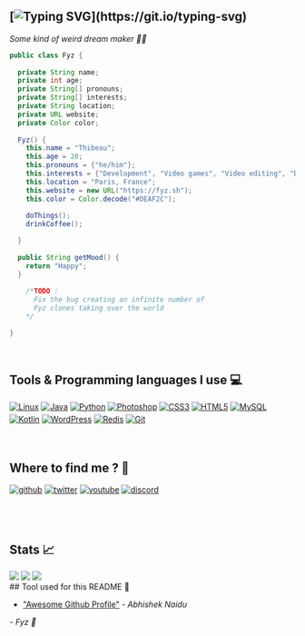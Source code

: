 ## [![Typing SVG](https://readme-typing-svg.herokuapp.com?font=monospace&color=dfbb13&center=false&lines=Hi+!+👋+Im+Fyz.)](https://git.io/typing-svg)
*Some kind of weird dream maker 🏳‍🌈*
```java
public class Fyz {
  
  private String name;
  private int age;
  private String[] pronouns;
  private String[] interests;
  private String location;
  private URL website;
  private Color color;
  
  Fyz() {
    this.name = "Thibeau";
    this.age = 20;
    this.pronouns = {"he/him"};
    this.interests = {"Development", "Video games", "Video editing", "Design"};
    this.location = "Paris, France";
    this.website = new URL("https://fyz.sh");
    this.color = Color.decode("#DEAF2C");
    
    doThings();
    drinkCoffee();

  }
  
  public String getMood() {
    return "Happy";
  }
  
    /*TODO :
      Fix the bug creating an infinite number of 
      Fyz clones taking over the world
    */

}
```
  

<br/>  

## Tools & Programming languages I use 💻
<a href="#" target="_blank" style=""><img alt="Linux" src="https://img.shields.io/badge/Linux-FCC624?style=for-the-badge&logo=linux&logoColor=black" style="margin-bottom: 5px;"/></a>
<a href="#" target="_blank"><img alt="Java" src="https://img.shields.io/badge/java-%23ED8B00.svg?style=for-the-badge&logo=java&logoColor=white" style="margin-bottom: 5px;"/></a>
<a href="#" target="_blank"><img alt="Python" src="https://img.shields.io/badge/python-%2314354C.svg?style=for-the-badge&logo=python&logoColor=white" style="margin-bottom: 5px;"/></a>
<a href="#" target="_blank"><img alt="Photoshop" src="https://img.shields.io/badge/photoshop-%2331A8FF.svg?style=for-the-badge&logo=adobephotoshop&logoColor=white" style="margin-bottom: 5px;"/></a>
<a href="#" target="_blank"><img alt="CSS3" src="https://img.shields.io/badge/css3-%231572B6.svg?style=for-the-badge&logo=css3&logoColor=white" style="margin-bottom: 5px;"/></a>
<a href="#" target="_blank"><img alt="HTML5" src="https://img.shields.io/badge/html5-%23E34F26.svg?style=for-the-badge&logo=html5&logoColor=white" style="margin-bottom: 5px;"/></a>
<a href="#" target="_blank"><img alt="MySQL" src="https://img.shields.io/badge/mysql-%2300f.svg?style=for-the-badge&logo=mysql&logoColor=white" style="margin-bottom: 5px;"/></a>
<a href="#" target="_blank"><img alt="Kotlin" src="https://img.shields.io/badge/kotlin-%230095D5.svg?style=for-the-badge&logo=kotlin&logoColor=white" style="margin-bottom: 5px;"/></a> 
<a href="#" target="_blank"><img alt="WordPress" src="https://img.shields.io/badge/WordPress-%23117AC9.svg?style=for-the-badge&logo=WordPress&logoColor=white" style="margin-bottom: 5px;"/></a> 
<a href="#" target="_blank"><img alt="Redis" src="https://img.shields.io/badge/redis-%23DD0031.svg?style=for-the-badge&logo=redis&logoColor=white" style="margin-bottom: 5px;"/></a> 
<a href="#" target="_blank"><img alt="Git" src="https://img.shields.io/badge/git-%23F05033.svg?style=for-the-badge&logo=git&logoColor=white" style="margin-bottom: 5px;"/></a> 

<br/>

## Where to find me ? 🤔
<a href="https://github.com/fyzrdc" target="_blank"><img src="https://img.shields.io/badge/github-%2324292e.svg?&style=for-the-badge&logo=github&logoColor=white" alt=github style="margin-bottom: 5px;"/></a>
<a href="https://twitter.com/fyzrdc" target="_blank"><img src="https://img.shields.io/badge/twitter-%2300acee.svg?&style=for-the-badge&logo=twitter&logoColor=white" alt=twitter style="margin-bottom: 5px;"/></a>
<a href="https://youtube.com/c/FyzRDC" target="_blank"><img src="https://img.shields.io/badge/youtube-%23EE4831.svg?&style=for-the-badge&logo=youtube&logoColor=white" alt=youtube style="margin-bottom: 5px;" /></a>
<a href="https://discord.freshperf.fr" target="_blank"><img src="https://img.shields.io/badge/discord-7289DA.svg?&style=for-the-badge&logo=discord&logoColor=white" alt=discord style="margin-bottom: 5px;" /></a>  
<br/>  

<br/>

## Stats 📈
<img src="https://komarev.com/ghpvc/?username=w8fyz&color=yellow&style=flat-square"/>
<img src="https://github-readme-stats.vercel.app/api/top-langs/?username=w8fyz&hide_border=true&theme=dracula"/> 

<img src="https://github-readme-stats.vercel.app/api?username=w8fyz&show_icons=true&count_private=true&hide_border=true&theme=dracula"/>

<br/>  
## Tool used for this README 📁

- ["Awesome Github Profile"](https://github.com/abhisheknaiidu/awesome-github-profile-readme) - *Abhishek Naidu*

*- Fyz 💛*
